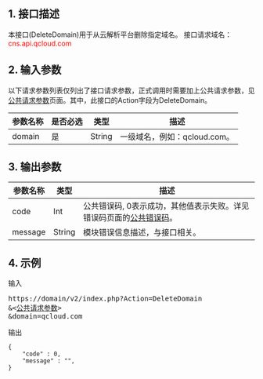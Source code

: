 ## 1. 接口描述
本接口(DeleteDomain)用于从云解析平台删除指定域名。
接口请求域名：<font style="color:red">cns.api.qcloud.com</font>
 
## 2. 输入参数
以下请求参数列表仅列出了接口请求参数，正式调用时需要加上公共请求参数，见<a href="/doc/api/372/4153" title="公共请求参数">公共请求参数</a>页面。其中，此接口的Action字段为DeleteDomain。

| 参数名称 | 是否必选  | 类型 | 描述 |
|---------|---------|---------|---------|
| domain | 是 | String | 一级域名，例如：qcloud.com。 |

## 3. 输出参数
| 参数名称 | 类型 | 描述 |
|---------|---------|---------|
| code | Int | 公共错误码, 0表示成功，其他值表示失败。详见错误码页面的<a href="https://www.qcloud.com/doc/api/372/%E9%94%99%E8%AF%AF%E7%A0%81#1.E3.80.81.E5.85.AC.E5.85.B1.E9.94.99.E8.AF.AF.E7.A0.81" title="公共错误码">公共错误码</a>。|
| message | String | 模块错误信息描述，与接口相关。|

## 4. 示例
 
输入
<pre>
https://domain/v2/index.php?Action=DeleteDomain
&<<a href="https://www.qcloud.com/doc/api/229/6976">公共请求参数</a>>
&domain=qcloud.com
</pre>

输出
```
{
    "code" : 0,
    "message" : "",
}
```

